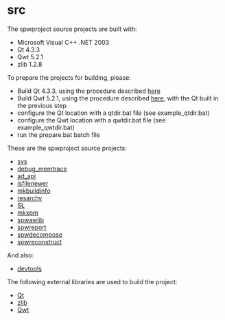 # src

The spwproject source projects are built with:
* Microsoft Visual C++ .NET 2003
* Qt 4.3.3
* Qwt 5.2.1
* zlib 1.2.8

To prepare the projects for building, please:
* Build Qt 4.3.3,
  using the procedure described [here](QT/README.md)
* Build Qwt 5.2.1,
  using the procedure described [here](Qwt/README.md),
  with the Qt built in the previous step
* configure the Qt location with a qtdir.bat file (see example_qtdir.bat)
* configure the Qwt location with a qwtdir.bat file (see example_qwtdir.bat)
* run the prepare.bat batch file

These are the spwproject source projects:
* [sys](sys/README.md)
* [debug_memtrace](debug_memtrace/README.md)
* [ad_api](ad_api/README.md)
* [isfilenewer](isfilenewer/README.md)
* [mkbuildinfo](mkbuildinfo/README.md)
* [resarchv](resarchv/README.md)
* [SL](SL/README.md)
* [mkxpm](mkxpm/README.md)
* [spwawlib](spwawlib/README.md)
* [spwreport](spwreport/README.md)
* [spwdecompose](spwdecompose/README.md)
* [spwreconstruct](spwreconstruct/README.md)

And also:
* [devtools](devtools/README.md)

The following external libraries are used to build the project:
* [Qt](QT/README.md)
* [zlib](ZLIB/README.md)
* [Qwt](QWT/README.md)

